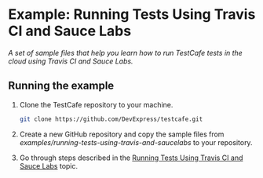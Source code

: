 # Example: Running Tests Using Travis CI and Sauce Labs

*A set of sample files that help you learn how to run TestCafe tests in the cloud using Travis CI and Sauce Labs.*

## Running the example

1. Clone the TestCafe repository to your machine.

     ```sh
     git clone https://github.com/DevExpress/testcafe.git
     ```

2. Create a new GitHub repository and copy the sample files from *examples/running-tests-using-travis-and-saucelabs* to your repository.
3. Go through steps described in the [Running Tests Using Travis CI and Sauce Labs](http://devexpress.github.io/testcafe/documentation/recipes/running-tests-using-travis-ci-and-sauce-labs.html) topic.

